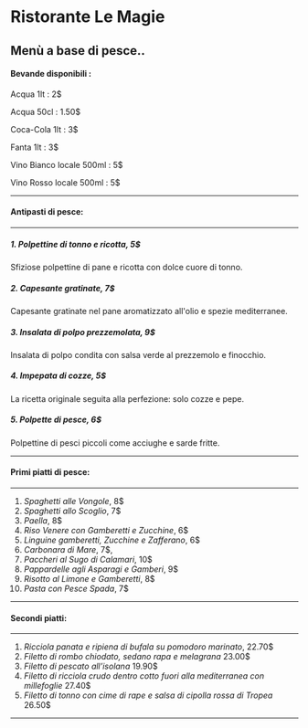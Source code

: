 #                         Ristorante Le Magie

##                        Menù a base di pesce..

#### Bevande disponibili : 
Acqua 1lt : 2$

Acqua 50cl : 1.50$

Coca-Cola 1lt : 3$

Fanta 1lt : 3$

Vino Bianco locale 500ml : 5$

Vino Rosso locale 500ml : 5$
***
#### Antipasti di pesce:
***
##### 1. _Polpettine di tonno e ricotta_, 5$
Sfiziose polpettine di pane e ricotta con dolce cuore di tonno.
##### 2. _Capesante gratinate_, 7$
Capesante gratinate nel pane aromatizzato all'olio e spezie mediterranee.
##### 3. _Insalata di polpo prezzemolata_, 9$
Insalata di polpo condita con salsa verde al prezzemolo e finocchio.
##### 4. _Impepata di cozze_, 5$
La ricetta originale seguita alla perfezione: solo cozze e pepe.
##### 5. _Polpette di pesce_, 6$
Polpettine di pesci piccoli come acciughe e sarde fritte.
***
#### Primi piatti di pesce:
***
1.  _Spaghetti alle Vongole_, 8$
2.  _Spaghetti allo Scoglio_, 7$
3.  _Paella_, 8$
4.  _Riso Venere con Gamberetti e Zucchine_, 6$
5.  _Linguine gamberetti, Zucchine e Zafferano_, 6$
6.  _Carbonara di Mare_, 7$,
7.  _Paccheri al Sugo di Calamari_, 10$
8.  _Pappardelle agli Asparagi e Gamberi_, 9$
9.  _Risotto al Limone e Gamberetti_, 8$
10. _Pasta con Pesce Spada_, 7$
***
#### Secondi piatti:
***
1. _Ricciola panata e ripiena di bufala su pomodoro marinato_,							22.70$
2. _Filetto di rombo chiodato, sedano rapa e melagrana_								23.00$
3. _Filetto di pescato all’isolana_													19.90$
4. _Filetto di ricciola crudo dentro cotto fuori alla mediterranea con millefoglie_	27.40$
5. _Filetto di tonno con cime di rape e salsa di cipolla rossa di Tropea_				26.50$
***

